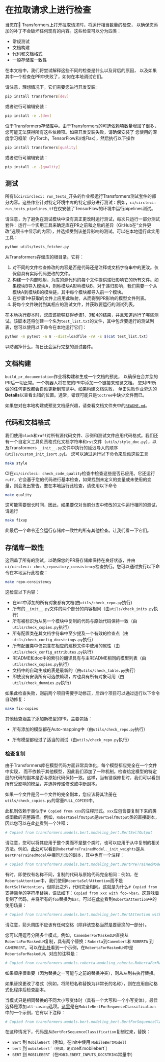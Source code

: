 <!-- ---
版权所有2020年“拥抱面官团”。 版权所有。

根据Apache许可证2.0版（“许可证”）许可;
您不得使用此文件，除非符合许可证的规定。
您可以在以下网址获取许可证的副本

    http://www.apache.org/licenses/LICENSE-2.0

除非适用法律要求或书面同意，否则该软件将按“原样”分发，
没有明示或暗示的任何保证或条件。
请参阅许可证了解特定语言的管理权限和限制。

⚠️注意，该文件是使用Markdown格式的文件，
但包含特定语法以便用于我们的文档构建器（类似于MDX），
这可能不会在Markdown查看器中正常显示。

-->

# 在拉取请求上进行检查

当您在🤗 Transformers上打开拉取请求时，将运行相当数量的检查，
以确保您添加的补丁不会破坏任何现有的内容。这些检查可以分为四类：
- 常规测试
- 文档构建
- 代码和文档格式
- 一般存储库一致性

在本文档中，我们将尝试解释这些不同的检查是什么以及背后的原因，
以及如果其中一个检查在PR中失败了，如何在本地调试它们。

请注意，理想情况下，它们需要您进行开发安装:

```bash
pip install transformers[dev]
```

或者进行可编辑安装：

```bash
pip install -e .[dev]
```

位于Transformers存储库中。由于Transformers的可选依赖项数量增加了很多，
您可能无法获得所有这些依赖项。如果开发安装失败，请确保安装了
您使用的深度学习框架（PyTorch，TensorFlow和/或Flax），然后执行以下操作

```bash
pip install transformers[quality]
```

或者进行可编辑安装：

```bash
pip install -e .[quality]
```

## 测试

所有以`ci/circleci: run_tests_`开头的作业都运行Transformers测试套件的部分内容。这些作业针对特定环境中库的特定部分进行测试：例如，`ci/circleci: run_tests_pipelines_tf`在仅安装了TensorFlow的环境中运行pipelines测试。

请注意，为了避免在测试模块中没有真正更改时运行测试，每次只运行一部分测试套件：运行一个实用工具来确定库在PR之前和之后的差异（GitHub在“文件更改”选项卡中显示的内容），并选择受到该差异影响的测试。可以在本地运行此实用工具：

```bash
python utils/tests_fetcher.py
```

从Transformers存储库的根目录。它将：

1. 对不同的文件检查修改的内容是否是代码还是注释或文档字符串中的更改。仅保留具有实际代码更改的文件。
2. 构建一个内部映射，为库的源代码的每个文件提供递归影响它的所有文件。如果模块B导入模块A，则称模块A影响模块B。对于递归影响，我们需要一个从模块A到模块B的模块链，其中每个模块都导入前一个模块。
3. 在步骤1中获取的文件上应用此映射，从而得到PR影响的模型文件列表。
4. 将每个文件映射到其相应的测试文件，并获取要运行的测试列表。

在本地执行脚本时，您应该能够获得步骤1、3和4的结果，并且知道运行了哪些测试。该脚本还将创建一个名为`test_list.txt`的文件，其中包含要运行的测试列表，您可以使用以下命令在本地运行它们：

```bash
python -m pytest -n 8 --dist=loadfile -rA -s $(cat test_list.txt)
```

以防漏掉什么，每日还会运行完整的测试套件。

## 文档构建

`build_pr_documentation`作业将构建和生成一个文档的预览，
以确保在合并您的PR后一切正常。一个机器人将在您的PR中添加一个链接来预览文档。
您对PR所做的任何更改都会自动更新到预览中。如果构建文档失败，
单击失败作业旁边的**Details**以查看出错的位置。通常，错误可能只是`toctree`中缺少文件而已。

如果您对在本地构建或预览文档感兴趣，请查看文档文件夹中的[`README.md`](https://github.com/huggingface/transformers/tree/main/docs)。

## 代码和文档格式

我们使用`black`和`ruff`对所有源代码文件、示例和测试文件应用代码格式。我们还有一个自定义工具负责格式化文档字符串和`rst`文件（`utils/style_doc.py`），以及Transformers `__init__.py`文件中执行的延迟导入的顺序(`utils/custom_init_isort.py`)。
您可以通过运行以下命令来启动这些工具

```bash
make style
```

CI在`ci/circleci: check_code_quality`检查中检查这些是否已应用。它还运行`ruff`，它会基于您的代码进行基本检查，如果找到未定义的变量或未使用的变量，则会发出警告。要在本地运行此检查，请使用以下命令

```bash
make quality
```

这可能需要很长时间，因此，如果要仅对当前分支中修改的文件运行相同的测试，请运行

```bash
make fixup
```

此最后一个命令还会运行存储库一致性的所有其他检查。让我们看一下它们。

## 存储库一致性

这涵盖了所有的测试，以确保您的PR将存储库保持在良好状态，并由`ci/circleci: check_repository_consistency`检查执行。您可以通过执行以下命令在本地运行此检查：

```bash
make repo-consistency
```

这检查以下内容：

- 在init中添加的所有对象都有文档(由`utils/check_repo.py`执行)
- 所有的`__init__.py`文件的两个部分的内容相同（由`utils/check_inits.py`执行）
- 所有被标识为从另一个模块中复制的代码与原始代码保持一致（由`utils/check_copies.py`执行）
- 所有配置类在其文档字符串中至少提及一个有效的检查点（由`utils/check_config_docstrings.py`执行）
- 所有配置类中仅包含在相应的建模文件中使用的属性（由`utils/check_config_attributes.py`执行）
- README和doc中的索引的翻译具有与主README相同的模型列表（由`utils/check_copies.py`执行）
- 文档中的自动生成的表是最新的（由`utils/check_table.py`执行）
- 即使没有安装所有可选依赖项，库也具有所有对象可用（由`utils/check_dummies.py`执行）

如果此检查失败，则前两个项目需要手动修正，后四个项目可以通过运行以下命令自动修复：

```bash
make fix-copies
```

其他检查涵盖了添加新模型的PR，主要包括：

- 所有添加的模型都在Auto-mapping中（由`utils/check_repo.py`执行）
<!-- TODO Sylvain，添加一个检查，确保已实现常见的测试。-->
- 所有模型都经过了适当的测试（由`utils/check_repo.py`执行）

<!-- TODO Sylvain，添加以下内容
- 所有添加的模型都已添加到主README和主文档中
- 所有使用的检查点在Hub上实际存在

-->

### 检查复制

由于Transformers库在模型代码方面非常具体化，每个模型都应完全在一个文件中实现，
而不依赖于其他模型，因此我们添加了一种机制，检查给定模型的特定层的代码的副本是否与原始代码保持一致。这样，当有错误修复时，我们可以看到所有受影响的模型，并选择传递修改或中断副本。

<Tip>

如果一个文件是另一个文件的完全副本，您应该将其注册在`utils/check_copies.py`的常量`FULL_COPIES`中。

</Tip>

此机制依赖于类似于`# Copied from xxx`的注释形式。`xxx`应包含要复制下来的类或函数的完整路径。例如，`RobertaSelfOutput`是`BertSelfOutput`类的直接副本，因此您可以在此[处](https://github.com/huggingface/transformers/blob/2bd7a27a671fd1d98059124024f580f8f5c0f3b5/src/transformers/models/roberta/modeling_roberta.py#L289)看到一个注释：

```py
# Copied from transformers.models.bert.modeling_bert.BertSelfOutput
```

请注意，您可以将其应用于整个类而不是整个类时，也可以应用于从中复制的相关方法。例如，[此处](https://github.com/huggingface/transformers/blob/2bd7a27a671fd1d98059124024f580f8f5c0f3b5/src/transformers/models/roberta/modeling_roberta.py#L598)可以看到`RobertaPreTrainedModel._init_weights`是从`BertPreTrainedModel`中相同方法的副本，其中也有一个注释：

```py
# Copied from transformers.models.bert.modeling_bert.BertPreTrainedModel._init_weights
```

有时，即使仅有名称不同，复制的代码与原始代码完全相同：例如，在`RobertaAttention`中，我们使用`RobertaSelfAttention`而不是`BertSelfAttention`，但除此之外，代码完全相同。这就是为什么`# Copied from`支持简单的字符串替换，语法如下：`Copied from xxx with foo->bar`。这意味着复制了代码，并将所有的`foo`替换为`bar`。可以在[此处](https://github.com/huggingface/transformers/blob/2bd7a27a671fd1d98059124024f580f8f5c0f3b5/src/transformers/models/roberta/modeling_roberta.py#L304C1-L304C86)看到`RobertaAttention`中的使用场景：

```py
# Copied from transformers.models.bert.modeling_bert.BertAttention with Bert->Roberta
```

请注意，箭头周围不应该有任何空格（除非该空格当然是要替换的一部分）。

您可以用逗号分隔多个模式。例如，`CamemberForMaskedLM`直接从`RobertaForMaskedLM`复制，具有两个替换：`Roberta`到`Camembert`和 `ROBERTA` 到 `CAMEMBERT`。可以在[此处](https://github.com/huggingface/transformers/blob/15082a9dc6950ecae63a0d3e5060b2fc7f15050a/src/transformers/models/camembert/modeling_camembert.py#L929)看到一个示例，在`RobertaForMaskedLM`中是`RobertaForMaskedLM`，对应的注释是：

```py
# Copied from transformers.models.roberta.modeling_roberta.RobertaForMaskedLM with Roberta->Camembert, ROBERTA->CAMEMBERT
```

如果顺序很重要（因为替换之一可能与之前的替换冲突），则从左到右执行替换。

<Tip>

如果替换更改了格式（例如，将简短名称替换为非常长的名称），则在应用自动格式化程序后检查副本。

</Tip>

当模式只是相同替换的不同大小写变体时（具有一个大写和一个小写变体），最佳选择是添加`all-casing`选项。[这里](https://github.com/huggingface/transformers/blob/15082a9dc6950ecae63a0d3e5060b2fc7f15050a/src/transformers/models/mobilebert/modeling_mobilebert.py#L1237)是在`MobileBertForSequenceClassification`中的一个示例，它有以下注释：

```py
# Copied from transformers.models.bert.modeling_bert.BertForSequenceClassification with Bert->MobileBert all-casing
```

在这种情况下，代码是从`BertForSequenceClassification`复制过来，替换：
- `Bert` 到 `MobileBert`（例如，在init中使用 `MobileBertModel`）
- `bert` 到 `mobilebert´（例如，定义`self.mobilebert`）
- `BERT` 到 `MOBILEBERT`（在`MOBILEBERT_INPUTS_DOCSTRING`常量中）
